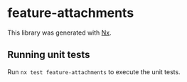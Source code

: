 # feature-attachments

This library was generated with [Nx](https://nx.dev).

## Running unit tests

Run `nx test feature-attachments` to execute the unit tests.
